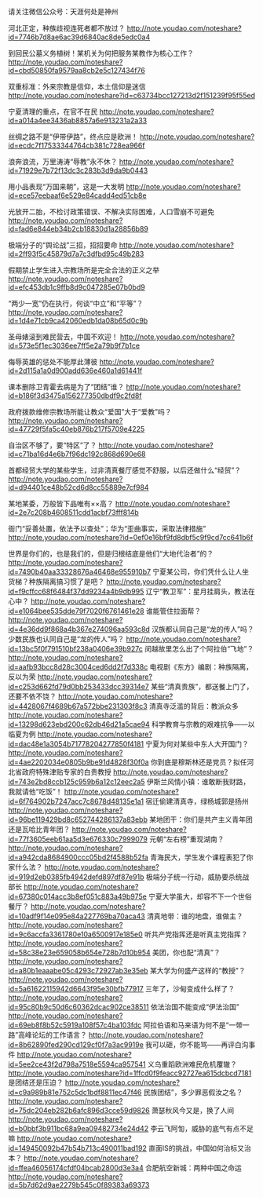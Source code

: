 请关注微信公众号：天涯何处是神州

河北正定，种族歧视连死者都不放过？	http://note.youdao.com/noteshare?id=7746b7d8ae6ac39d6840ac8de5edc0a4

到回民公墓义务植树！某机关为何把服务某教作为核心工作？	http://note.youdao.com/noteshare?id=cbd50850fa9579aa8cb2e5c127434f76

双重标准：外来宗教是信仰，本土信仰是迷信	http://note.youdao.com/noteshare?id=c63734bcc127213d2f151239f95f55ed

宁夏清理的重点，在官不在民	http://note.youdao.com/noteshare?id=a014a4ee3436ab8857a6e913231a2a33

丝绸之路不是“伊带伊路”，终点应是欧洲！	http://note.youdao.com/noteshare?id=ecdc7f17533344764cb381c728ea966f

浪奔浪流，万里涛涛“辱教”永不休？	http://note.youdao.com/noteshare?id=71929e7b72f13dc3c283b3d9da9b0443

用小品表现“万国来朝”，这是一大发明	http://note.youdao.com/noteshare?id=ece57eebaaf6e529e84cadd4ed51cb8e

光放开二胎，不检讨政策错误、不解决实际困难，人口雪崩不可避免	http://note.youdao.com/noteshare?id=fad6e844eb34b2cb18830d1a28856b89

极端分子的“舆论战”三招，招招要命	http://note.youdao.com/noteshare?id=2ff93f5c45879d7a7c3dfbd95c49b283

假期禁止学生进入宗教场所是完全合法的正义之举	http://note.youdao.com/noteshare?id=efc453db1c9ffb8d9c047285e07b0bd9

“两少一宽”仍在执行，何谈“中立”和“平等”？	http://note.youdao.com/noteshare?id=1d4e71cb9ca42060edb1da08b65d0c9b

圣母婊滚到难民营去，中国不欢迎！	http://note.youdao.com/noteshare?id=573e5f1ec3036ee7ff5e2a79b9f7b1ce

侮辱英雄的惩处不能厚此薄彼	http://note.youdao.com/noteshare?id=2d115a1a0d900add636e460a1d61441f

课本删除卫青霍去病是为了“团结”谁？	http://note.youdao.com/noteshare?id=b186f3d3475a156277350dbdf9c2fd8f

政府拨款维修宗教场所能让教众“爱国”大于“爱教”吗？	http://note.youdao.com/noteshare?id=47729f5fa5c40eb876b217f5709e4225

自治区不够了，要“特区”了？	http://note.youdao.com/noteshare?id=c71ba16d4e6b7f96dc192c868d690e68

首都经贸大学的某些学生，过非清真餐厅感觉不舒服，以后还做什么“经贸”？	http://note.youdao.com/noteshare?id=d94401ce48b52cd6d8cc55889e7cf984

某地某委，万般皆下品唯有××高？	http://note.youdao.com/noteshare?id=2e7c208b4608511cdd1acbf73fff814b

衙门“妥善处置，依法予以查处”；华为“歪曲事实，采取法律措施”	http://note.youdao.com/noteshare?id=0ef0e16bf9fd8dbf5c9f9cd7cc641b6f

世界是你们的，也是我们的，但是归根结底是他们“大地代治者”的？	http://note.youdao.com/noteshare?id=7490b40aa33328676a46468e955910b7
宁夏某公司，你们凭什么让人坐货梯？种族隔离搞习惯了是吧？	http://note.youdao.com/noteshare?id=f9cffcc68f6484f37dd9234a4b9db995
辽宁“教卫军”：星月挂肩头，教法在心中？	http://note.youdao.com/noteshare?id=e1064bee535dde79f7020f6761461e28
谁能管住拉面帮？	http://note.youdao.com/noteshare?id=4e36dd9f868a4b367e274096aa593c8d
汉族都认同自己是“龙的传人”吗？少数民族也认同自己是“龙的传人”吗？	http://note.youdao.com/noteshare?id=13bc5f0f791510bf238a0406e39b927c
闵越故里怎么出了个阿拉伯“飞地”？	http://note.youdao.com/noteshare?id=aafb93bcc8d28c3004ced6dd2f7d338c
电视剧《东方》编剧：种族隔离，反以为荣	http://note.youdao.com/noteshare?id=c253d662fd79d0bb253433dcc39314e7
某些“清真贵族”，都送餐上门了，还要不依不饶？	http://note.youdao.com/noteshare?id=4428067f4689b67a572bbe231303f8c3
清真寺泛滥的背后：教派众多	http://note.youdao.com/noteshare?id=13298d623ebd200c62db46d21a5cae94
科学教育与宗教的艰难抗争——以临夏为例	http://note.youdao.com/noteshare?id=dac48e1a3054b71778204277850f4181
宁夏为何对某些中东人大开国门？	http://note.youdao.com/noteshare?id=4ae2202034e0805b9be91d4828f30f0a
你到底是穆斯林还是党员？拟任河北省政府特殊津贴专家的白贵教授	http://note.youdao.com/noteshare?id=743e2bd8ccb125c959b6a12c12eec2a5
伊斯兰风情小镇：谁敢断我财路，我就请他“吃饭”！	http://note.youdao.com/noteshare?id=6f764902b7247acc7c8678d48135e1a1
宿迁偷建清真寺，绿杨城郭是扬州	http://note.youdao.com/noteshare?id=96be119429bd8c652744286137a83ebb
某地团干：你们是共产主义青年团还是瓦哈比青年团？	http://note.youdao.com/noteshare?id=77f3605eeb61aa5d3e676330c7999079
元朝“左右榜”重现湖南？	http://note.youdao.com/noteshare?id=a942cda8684900ccc05bd2f4588b52fa
青海民大，学生发个课程表犯了你家什么法？	http://note.youdao.com/noteshare?id=919d2eb0385fb4942defd897df87e91b
极端分子统一行动，威胁要杀统战部长	http://note.youdao.com/noteshare?id=67380c014acc3b8ef051c883a49b975e
宁夏大学虽大，却容不下一个世俗餐厅？	http://note.youdao.com/noteshare?id=10adf9f14e095e84a227769ba70aca43
清真地带：谁的地盘，谁做主？	http://note.youdao.com/noteshare?id=9c6accfa3361780e10a6500917e185e0
听共产党指挥还是听真主党指挥？	http://note.youdao.com/noteshare?id=58c38e23e659058b654e728b7d10b954
美团，你也配“清真”？	http://note.youdao.com/noteshare?id=a80b1eaaabe05c4293c72927ab3e35eb
某大学为何盛产这样的“教授”？	http://note.youdao.com/noteshare?id=5a61622115942d6643f95e30bfb77917
三年了，沙甸变成什么样了？	http://note.youdao.com/noteshare?id=95c80b9c50d6c60362dcac902ce38511
依法治国不能变成“伊法治国”	http://note.youdao.com/noteshare?id=69eb8f8b52c5919a108f57c4ba103fdc
阿拉伯语和马来语为何不是“一带一路”高峰论坛的工作语言？	http://note.youdao.com/noteshare?id=8b62890fed290cd129cf0f7a3ac9919e
我可以砸，你不能骂——再评白沟事件	http://note.youdao.com/noteshare?id=5ee2ce43f2d798a7518e5594ca957541
义乌重蹈欧洲难民危机覆辙？	http://note.youdao.com/noteshare?id=1ffcd0f9feacc92727ea615dcbcd7181
是团结还是压迫？	http://note.youdao.com/noteshare?id=c9a989b81e752c5dc1bdf8811ec47f46
民族团结”，多少罪恶假汝之名？	http://note.youdao.com/noteshare?id=75dc204eb282b6afc896d3cce59d9826
萧瑟秋风今又是，换了人间	http://note.youdao.com/noteshare?id=b0bbf3b911bc68a9ea09482734e24d42
李云飞阿訇，威胁的底气有点不足嘛	http://note.youdao.com/noteshare?id=149450092b47b54b713c490011bad192
直面IS的挑战，中国如何治标又治本？	http://note.youdao.com/noteshare?id=ffea46056174cfdf04bcab2800d3e3a4
合肥航空新城：两种中国之命运	http://note.youdao.com/noteshare?id=5b7d62d9ae2279b545c0f89383a69373
